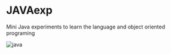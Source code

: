 # JAVAexp
Mini Java experiments to learn the language and object oriented programing

![java](http://www.manualweb.net/img/logos/java.png)
